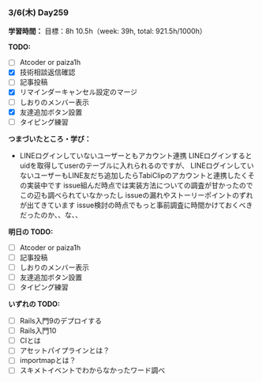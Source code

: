 ### 3/6(木) Day259

**学習時間：**
目標：8h
10.5h（week: 39h, total: 921.5h/1000h）

**TODO:**
- [ ] Atcoder or paiza1h
- [x] 技術相談返信確認
- [ ] 記事投稿
- [x] リマインダーキャンセル設定のマージ
- [ ] しおりのメンバー表示
- [x] 友達追加ボタン設置
- [ ] タイピング練習

**つまづいたところ・学び：**
- LINEログインしていないユーザーともアカウント連携
LINEログインするとuidを取得してuserのテーブルに入れられるのですが、
LINEログインしていないユーザーもLINE友だち追加したらTabiClipのアカウントと連携したくその実装中です
issue組んだ時点では実装方法についての調査が甘かったのでこの辺も調べられていなかったし
issueの漏れやストーリーポイントのずれが出てきています
issue検討の時点でもっと事前調査に時間かけておくべきだったのか、、な、、

**明日の TODO:**
- [ ] Atcoder or paiza1h
- [ ] 記事投稿
- [ ] しおりのメンバー表示
- [ ] 友達追加ボタン設置
- [ ] タイピング練習

**いずれの TODO:**
- [ ] Rails入門9のデプロイする
- [ ] Rails入門10
- [ ] CIとは
- [ ] アセットパイプラインとは？
- [ ] importmapとは？
- [ ] スキメトイベントでわからなかったワード調べ
